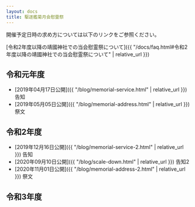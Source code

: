```yaml
---
layout: docs
title: 駆逐艦菊月会慰霊祭
---
```


<script>
var today = new Date();
var year = today.getFullYear();
var yearStr = year;
var monthStr = 11;
var dayStr = 3;
var jsMonth = monthStr - 1 ;
var date = new Date(yearStr, jsMonth , dayStr);
var dDay = date.getDate()
if (dDay = 0) {
  document.write("今年の慰霊祭は11月3日の午前11時より斎行します。");
} else if (dDay = 1) {
  document.write("今年の慰霊祭は11月3日の午前11時より斎行します。");
} else if (dDay = 2) {
  document.write("今年の慰霊祭は11月1日の午前11時より斎行します。");
} else if (dDay = 3) {
  document.write("今年の慰霊祭は11月7日の午前11時より斎行します。");
} else if (dDay = 4) {
  document.write("今年の慰霊祭は11月6日の午前11時より斎行します。");
} else if (dDay = 5) {
  document.write("今年の慰霊祭は11月3日の午前11時より斎行します。");
} else if (dDay = 6) {
  document.write("今年の慰霊祭は11月3日の午前11時より斎行します。");
} else {
  document.write("An error has occurred!");
}
</script>

開催予定日時の求め方については以下のリンクをご参照ください。

[令和2年度以降の靖國神社での当会慰霊祭について]({{ "/docs/faq.html#令和2年度以降の靖國神社での当会慰霊祭について" | relative_url }})

## 令和元年度
- [2019年04月17日公開]({{ "/blog/memorial-service.html" | relative_url }}) 告知
- [2019年05月05日公開]({{ "/blog/memorial-address.html" | relative_url }}) 祭文

## 令和2年度
- [2019年12月16日公開]({{ "/blog/memorial-service-2.html" | relative_url }}) 告知
- [2020年09月10日公開]({{ "/blog/scale-down.html" | relative_url }}) 告知2
- [2020年11月01日公開]({{ "/blog/memorial-address-2.html" | relative_url }}) 祭文

## 令和3年度
